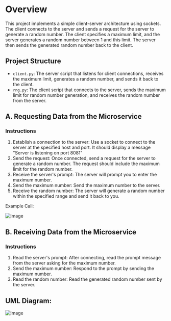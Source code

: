 # Overview
This project implements a simple client-server architecture using sockets. The client connects to the server and sends a request for the server to generate a random number. The client specifies a maximum limit, and the server generates a random number between 1 and this limit. The server then sends the generated random number back to the client.

## Project Structure
- `client.py`: The server script that listens for client connections, receives the maximum limit, generates a random number, and sends it back to the client.
- `rng.py`: The client script that connects to the server, sends the maximum limit for random number generation, and receives the random number from the server.

## A. Requesting Data from the Microservice

### Instructions
1. Establish a connection to the server: Use a socket to connect to the server at the specified host and port. It should display a message "Server is listening on port 8081"
2. Send the request: Once connected, send a request for the server to generate a random number. The request should include the maximum limit for the random number.
3. Receive the server's prompt: The server will prompt you to enter the maximum number.
4. Send the maximum number: Send the maximum number to the server.
5. Receive the random number: The server will generate a random number within the specified range and send it back to you.

Example Call:


![image](https://github.com/GabeMValdez/CS361/assets/166589044/879b7f16-fe86-4516-b46e-476f1d827106)


## B. Receiving Data from the Microservice

### Instructions
1. Read the server's prompt: After connecting, read the prompt message from the server asking for the maximum number.
2. Send the maximum number: Respond to the prompt by sending the maximum number.
3. Read the random number: Read the generated random number sent by the server.


## UML Diagram:


![image](https://github.com/GabeMValdez/CS361/assets/166589044/f6905895-7587-405c-8b01-2d1cca5e001b)
